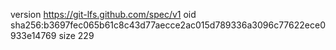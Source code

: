 version https://git-lfs.github.com/spec/v1
oid sha256:b3697fec065b61c8c43d77aecce2ac015d789336a3096c77622ece0933e14769
size 229
